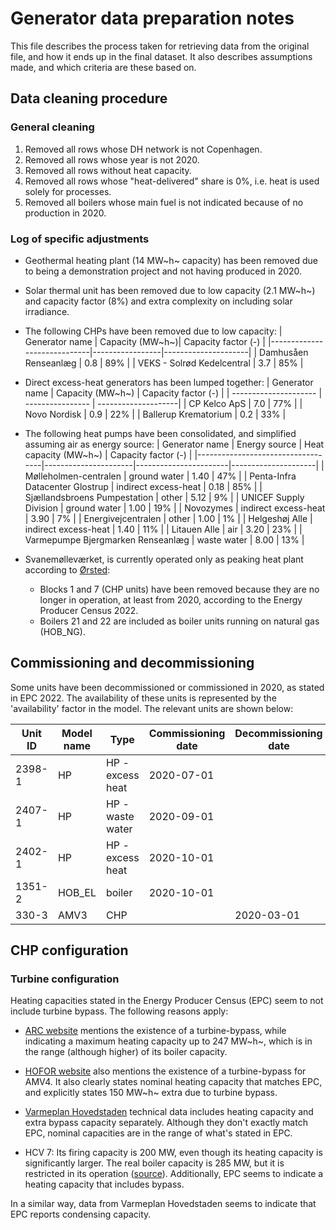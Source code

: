 # Generator data preparation notes

This file describes the process taken for retrieving data from the original file, and how it ends up in the final dataset.
It also describes assumptions made, and which criteria are these based on.


## Data cleaning procedure

### General cleaning

1. Removed all rows whose DH network is not Copenhagen.
2. Removed all rows whose year is not 2020.
3. Removed all rows without heat capacity.
4. Removed all rows whose "heat-delivered" share is 0%, i.e. heat is used solely for processes.
5. Removed all boilers whose main fuel is not indicated because of no production in 2020.


### Log of specific adjustments

- Geothermal heating plant (14 MW~h~ capacity) has been removed due to being a demonstration project and not having produced in 2020.

- Solar thermal unit has been removed due to low capacity (2.1 MW~h~) and capacity factor (8%) and extra complexity on including solar irradiance.

- The following CHPs have been removed due to low capacity:
  | Generator name              | Capacity (MW~h~)| Capacity factor (-) |
  |-----------------------------|-----------------|---------------------|
  | Damhusåen Renseanlæg        | 0.8             | 89%                 |
  | VEKS - Solrød Kedelcentral  | 3.7             | 85%                 |

 
- Direct excess-heat generators has been lumped together:
  | Generator name        | Capacity (MW~h~) | Capacity factor (-) |
  | --------------------- | ---------------- | --------------------|
  | CP Kelco ApS          | 7.0              | 77%                 |
  | Novo Nordisk          | 0.9              | 22%                 |
  | Ballerup Krematorium  | 0.2              | 33%                 |

- The following heat pumps have been consolidated, and simplified assuming air as energy source:
  | Generator name                    | Energy source        | Heat capacity (MW~h~) | Capacity factor (-) |
  |-----------------------------------|----------------------|-----------------------|---------------------|
  | Mølleholmen-centralen             | ground water         | 1.40                  | 47%                 |
  | Penta-Infra Datacenter Glostrup   | indirect excess-heat | 0.18                  | 85%                 |
  | Sjællandsbroens Pumpestation      | other                | 5.12                  | 9%                  |
  | UNICEF Supply Division            | ground water         | 1.00                  | 19%                 |
  | Novozymes                         | indirect excess-heat | 3.90                  | 7%                  |
  | Energivejcentralen                | other                | 1.00                  | 1%                  |
  | Helgeshøj Alle                    | indirect excess-heat | 1.40                  | 11%                 |
  | Litauen Alle                      | air                  | 3.20                  | 23%                 |
  | Varmepumpe Bjergmarken Renseanlæg | waste water          | 8.00                  | 13%                 |



- Svanemølleværket, is currently operated only as peaking heat plant according to [Ørsted](https://orsted.dk/vores-groenne-loesninger/bioenergi/vores-kraftvarmevaerker):
  - Blocks 1 and 7 (CHP units) have been removed because they are no longer in operation, at least from 2020, according to the Energy Producer Census 2022.
  - Boilers 21 and 22 are included as boiler units running on natural gas (HOB_NG).


## Commissioning and decommissioning

Some units have been decommissioned or commissioned in 2020, as stated in EPC 2022. The availability of these units is represented by the 'availability' factor in the model. The relevant units are shown below:

| Unit ID | Model name | Type             | Commissioning date | Decommissioning date | Fuel capacity |
| ------- | ---------- | ---------------- | ------------------ | -------------------- | ------------- |
| 2398-1  | HP         | HP - excess heat | 2020-07-01         |                      | 0.90          |
| 2407-1  | HP         | HP - waste water | 2020-09-01         |                      | 2.50          |
| 2402-1  | HP         | HP - excess heat | 2020-10-01         |                      | 0.35          |
| 1351-2  | HOB_EL     | boiler           | 2020-10-01         |                      | 80            |
| 330-3   | AMV3       | CHP              |                    | 2020-03-01           | 595           |

## CHP configuration

### Turbine configuration

Heating capacities stated in the Energy Producer Census (EPC) seem to not include turbine bypass. The following reasons apply:
- [ARC website](https://a-r-c.dk/amager-bakke/teknik/) mentions the existence of a turbine-bypass, while indicating a maximum heating capacity up to 247 MW~h~, which is in the range (although higher) of its boiler capacity.
- [HOFOR website](https://www.hofor.dk/baeredygtige-byer/fremtidens-fjernvarme/amagervaerket/blok-4-paa-amagervaerket/tekniske-facts-blok4/) also mentions the existence of a turbine-bypass for AMV4. It also clearly states nominal heating capacity that matches EPC, and explicitly states 150 MW~h~ extra due to turbine bypass.
- [Varmeplan Hovedstaden](https://varmeplanhovedstaden.dk/) technical data includes heating capacity and extra bypass capacity separately. Although they don't exactly match EPC, nominal capacities are in the range of what's stated in EPC.

- HCV 7: Its firing capacity is 200 MW, even though its heating capacity is significantly larger. The real boiler capacity is 285 MW, but it is restricted in its operation ([source](https://dma.mst.dk/vis-sag/1352675)). Additionally, EPC seems to indicate a heating capacity that includes bypass.

In a similar way, data from Varmeplan Hovedstaden seems to indicate that EPC reports condensing capacity.